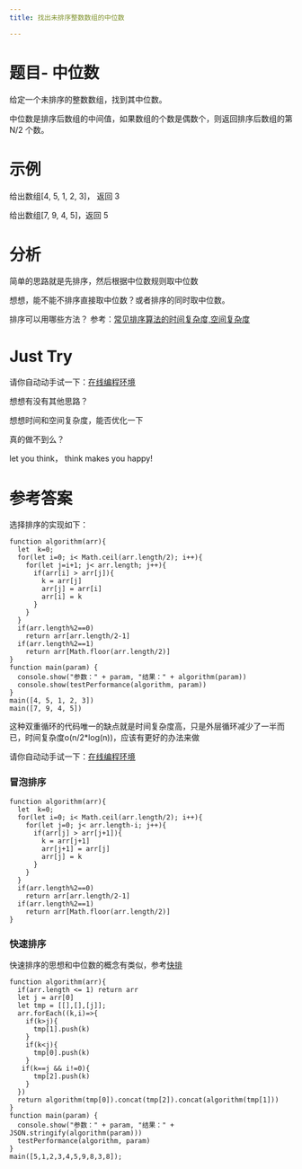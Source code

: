 ```yaml
---
title: 找出未排序整数数组的中位数

---
```

# 题目- 中位数

给定一个未排序的整数数组，找到其中位数。

中位数是排序后数组的中间值，如果数组的个数是偶数个，则返回排序后数组的第 N/2 个数。

# 示例

给出数组[4, 5, 1, 2, 3]， 返回 3

给出数组[7, 9, 4, 5]，返回 5

# 分析

简单的思路就是先排序，然后根据中位数规则取中位数

想想，能不能不排序直接取中位数？或者排序的同时取中位数。

排序可以用哪些方法？ 参考：[常见排序算法的时间复杂度,空间复杂度][1]



# Just Try

请你自动动手试一下：[在线编程环境][2]

想想有没有其他思路？

想想时间和空间复杂度，能否优化一下

真的做不到么？

let you think， think makes you happy!



# 参考答案

选择排序的实现如下：

```
function algorithm(arr){
  let  k=0;
  for(let i=0; i< Math.ceil(arr.length/2); i++){
    for(let j=i+1; j< arr.length; j++){
      if(arr[i] > arr[j]){
        k = arr[j]
        arr[j] = arr[i]
        arr[i] = k
      }
    }
  }
  if(arr.length%2==0)
    return arr[arr.length/2-1]
  if(arr.length%2==1)
    return arr[Math.floor(arr.length/2)]
}
function main(param) {
  console.show("参数：" + param, "结果：" + algorithm(param))
  console.show(testPerformance(algorithm, param))
}
main([4, 5, 1, 2, 3])
main([7, 9, 4, 5])
```

这种双重循环的代码唯一的缺点就是时间复杂度高，只是外层循环减少了一半而已，时间复杂度o(n/2*log(n))，应该有更好的办法来做

请你自动动手试一下：[在线编程环境][2]

### 冒泡排序

```
function algorithm(arr){
  let  k=0;
  for(let i=0; i< Math.ceil(arr.length/2); i++){
    for(let j=0; j< arr.length-i; j++){
      if(arr[j] > arr[j+1]){
        k = arr[j+1]
        arr[j+1] = arr[j]
        arr[j] = k
      }
    }
  }
  if(arr.length%2==0)
    return arr[arr.length/2-1]
  if(arr.length%2==1)
    return arr[Math.floor(arr.length/2)]
}
```

### 快速排序

快速排序的思想和中位数的概念有类似，参考[快排][3]

```
function algorithm(arr){
  if(arr.length <= 1) return arr
  let j = arr[0]
  let tmp = [[],[],[j]];
  arr.forEach((k,i)=>{
    if(k>j){
      tmp[1].push(k)
    }
    if(k<j){
      tmp[0].push(k)
    }
   if(k==j && i!=0){
      tmp[2].push(k)
    }
  })
  return algorithm(tmp[0]).concat(tmp[2]).concat(algorithm(tmp[1]))
}
function main(param) {
  console.show("参数：" + param, "结果：" + JSON.stringify(algorithm(param)))
  testPerformance(algorithm, param)
}
main([5,1,2,3,4,5,9,8,3,8]);
```



 [1]: https://www.f2e123.com/question/changjianpaixusuanfadeshijianfuzadukongjianfuzadu
 [2]: https://www.f2e123.com/code?code=algorithm&pid=4179
 [3]: http://www.ruanyifeng.com/blog/2011/04/quicksort_in_javascript.html
